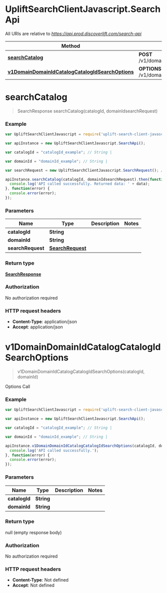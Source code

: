# UpliftSearchClientJavascript.SearchApi

All URIs are relative to *https://api.prod.discoverlift.com/search-api*

Method | HTTP request | Description
------------- | ------------- | -------------
[**searchCatalog**](SearchApi.md#searchCatalog) | **POST** /v1/domain/{domainId}/catalog/{catalogId}/search | 
[**v1DomainDomainIdCatalogCatalogIdSearchOptions**](SearchApi.md#v1DomainDomainIdCatalogCatalogIdSearchOptions) | **OPTIONS** /v1/domain/{domainId}/catalog/{catalogId}/search | Options Call


<a name="searchCatalog"></a>
# **searchCatalog**
> SearchResponse searchCatalog(catalogId, domainIdsearchRequest)



### Example
```javascript
var UpliftSearchClientJavascript = require('uplift-search-client-javascript');

var apiInstance = new UpliftSearchClientJavascript.SearchApi();

var catalogId = "catalogId_example"; // String | 

var domainId = "domainId_example"; // String | 

var searchRequest = new UpliftSearchClientJavascript.SearchRequest(); // SearchRequest | 

apiInstance.searchCatalog(catalogId, domainIdsearchRequest).then(function(data) {
  console.log('API called successfully. Returned data: ' + data);
}, function(error) {
  console.error(error);
});

```

### Parameters

Name | Type | Description  | Notes
------------- | ------------- | ------------- | -------------
 **catalogId** | **String**|  | 
 **domainId** | **String**|  | 
 **searchRequest** | [**SearchRequest**](SearchRequest.md)|  | 

### Return type

[**SearchResponse**](SearchResponse.md)

### Authorization

No authorization required

### HTTP request headers

 - **Content-Type**: application/json
 - **Accept**: application/json

<a name="v1DomainDomainIdCatalogCatalogIdSearchOptions"></a>
# **v1DomainDomainIdCatalogCatalogIdSearchOptions**
> v1DomainDomainIdCatalogCatalogIdSearchOptions(catalogId, domainId)

Options Call

### Example
```javascript
var UpliftSearchClientJavascript = require('uplift-search-client-javascript');

var apiInstance = new UpliftSearchClientJavascript.SearchApi();

var catalogId = "catalogId_example"; // String | 

var domainId = "domainId_example"; // String | 

apiInstance.v1DomainDomainIdCatalogCatalogIdSearchOptions(catalogId, domainId).then(function() {
  console.log('API called successfully.');
}, function(error) {
  console.error(error);
});

```

### Parameters

Name | Type | Description  | Notes
------------- | ------------- | ------------- | -------------
 **catalogId** | **String**|  | 
 **domainId** | **String**|  | 

### Return type

null (empty response body)

### Authorization

No authorization required

### HTTP request headers

 - **Content-Type**: Not defined
 - **Accept**: Not defined

